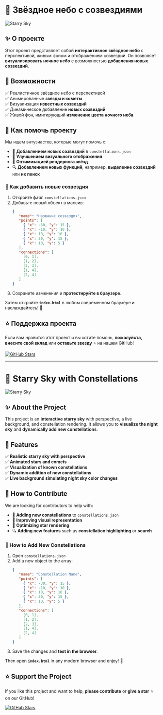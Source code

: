 # 🌌 Звёздное небо с созвездиями

![Starry Sky](https://your-image-link.com/banner.png)

## ✨ О проекте
Этот проект представляет собой **интерактивное звёздное небо** с перспективой, живым фоном и отображением созвездий. Он позволяет **визуализировать ночное небо** с возможностью **добавления новых созвездий**.

## 🌟 Возможности
✅ Реалистичное звёздное небо с перспективой  
✅ Анимированные **звёзды и кометы**  
✅ Визуализация **известных созвездий**  
✅ Динамическое добавление **новых созвездий**  
✅ Живой фон, имитирующий **изменение цвета ночного неба**  

## 🤝 Как помочь проекту
Мы ищем энтузиастов, которые могут помочь с:
- 📝 **Добавлением новых созвездий** в `constellations.json`
- 🎨 **Улучшением визуального отображения**
- 🚀 **Оптимизацией рендеринга звёзд**
- 🔍 **Добавлением новых функций**, например, **выделение созвездий** или **их поиск**

### 📌 Как добавить новые созвездия
1. Откройте файл `constellations.json`
2. Добавьте новый объект в массив:
   ```json
   {
      "name": "Название созвездия",
      "points": [
        { "x": -30, "y": 15 },
        { "x": -10, "y": 10 },
        { "x": 10, "y": 10 },
        { "x": 30, "y": 15 },
        { "x": 10, "y": 5 }
      ],
      "connections": [
        [0, 1],
        [1, 2],
        [2, 3],
        [1, 4],
        [2, 4]
      ]
   }
   ```
3. Сохраните изменения и **протестируйте в браузере**.

Затем откройте **`index.html`** в любом современном браузере и наслаждайтесь! 🚀

## ⭐ Поддержка проекта
Если вам нравится этот проект и вы хотите помочь, **пожалуйста, внесите свой вклад** или **оставьте звезду** ⭐ на нашем GitHub!

[![GitHub Stars](https://img.shields.io/github/stars/your-repo/starry-sky?style=social)](https://github.com/your-repo/starry-sky)

---

# 🌠 Starry Sky with Constellations

![Starry Sky](https://your-image-link.com/banner.png)

## ✨ About the Project
This project is an **interactive starry sky** with perspective, a live background, and constellation rendering. It allows you to **visualize the night sky** and **dynamically add new constellations**.

## 🌟 Features
✅ **Realistic starry sky with perspective**  
✅ **Animated stars and comets**  
✅ **Visualization of known constellations**  
✅ **Dynamic addition of new constellations**  
✅ **Live background simulating night sky color changes**  

## 🤝 How to Contribute
We are looking for contributors to help with:
- 📝 **Adding new constellations** to `constellations.json`
- 🎨 **Improving visual representation**
- 🚀 **Optimizing star rendering**
- 🔍 **Adding new features** such as **constellation highlighting** or **search**

### 📌 How to Add New Constellations
1. Open `constellations.json`
2. Add a new object to the array:
   ```json
   {
      "name": "Constellation Name",
      "points": [
        { "x": -30, "y": 15 },
        { "x": -10, "y": 10 },
        { "x": 10, "y": 10 },
        { "x": 30, "y": 15 },
        { "x": 10, "y": 5 }
      ],
      "connections": [
        [0, 1],
        [1, 2],
        [2, 3],
        [1, 4],
        [2, 4]
      ]
   }
   ```
3. Save the changes and **test in the browser**.

Then open **`index.html`** in any modern browser and enjoy! 🚀

## ⭐ Support the Project
If you like this project and want to help, **please contribute** or **give a star** ⭐ on our GitHub!

[![GitHub Stars](https://img.shields.io/github/stars/your-repo/starry-sky?style=social)](https://github.com/your-repo/starry-sky)


